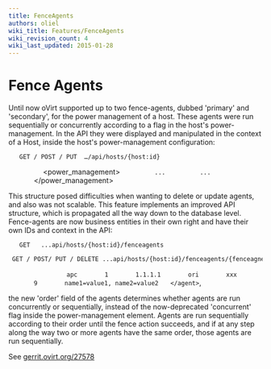 ```yaml
---
title: FenceAgents
authors: oliel
wiki_title: Features/FenceAgents
wiki_revision_count: 4
wiki_last_updated: 2015-01-28
---
```


# Fence Agents

Until now oVirt supported up to two fence-agents, dubbed 'primary' and 'secondary', for the power management of a host. These agents were run sequentially or concurrently according to a flag in the host's power-management. In the API they were displayed and manipulated in the context of a Host, inside the host's power-management configuration:

       GET / POST / PUT  …/api/hosts/{host:id}
`   `<host>
`      `<power_management>
`         `<agent>`...`</agent>
`         `<agent>`...`</agent>
`       `</power_management>
`   `</host>

This structure posed difficulties when wanting to delete or update agents, and also was not scalable. This feature implements an improved API structure, which is propagated all the way down to the database level. Fence-agents are now business entities in their own right and have their own IDs and context in the API:

       GET   ...api/hosts/{host:id}/fenceagents
       GET / POST/ PUT / DELETE ...api/hosts/{host:id}/fenceagents/{fenceagnet:id}
`   `<agents>
`     `<agent id=”xxx”>
`       `<type>`apc`</type>
`       `<order>`1`</order>
`       `<ip>`1.1.1.1`</ip>
`       `<user>`ori`</user>
`       `<password>`xxx`</password>
`       `<port>`9`</port>
`       `<options>`name1=value1, name2=value2`</options>
           `</agent>`, 
`   `</agents>

the new 'order' field of the agents determines whether agents are run concurrently or sequentially, instead of the now-deprecated 'concurrent' flag inside the power-management element. Agents are run sequentially according to their order until the fence action succeeds, and if at any step along the way two or more agents have the same order, those agents are run sequentially.

See [gerrit.ovirt.org/27578](gerrit.ovirt.org/27578)
